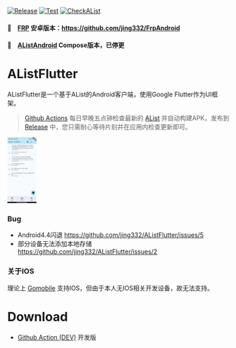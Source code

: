 [![Release](https://github.com/jing332/AListFlutter/actions/workflows/release.yaml/badge.svg)](https://github.com/jing332/AListFlutter/actions/workflows/release.yaml)
[![Test](https://github.com/jing332/AListFlutter/actions/workflows/build.yaml/badge.svg)](https://github.com/jing332/AListFlutter/actions/workflows/build.yaml)
[![CheckAList](https://github.com/jing332/AListFlutter/actions/workflows/sync_alist.yaml/badge.svg)](https://github.com/jing332/AListFlutter/actions/workflows/sync_alist.yaml)

#### 🚩　[FRP](https://github.com/fatedier/frp) 安卓版本：https://github.com/jing332/FrpAndroid
#### 🚩　[AListAndroid](https://github.com/jing332/AlistAndroid) Compose版本，已停更

# AListFlutter

AListFlutter是一个基于AList的Android客户端，使用Google Flutter作为UI框架。

> [Github Actions](https://github.com/jing332/AListFlutter/actions/workflows/sync_alist.yaml)
> 每日早晚五点钟检查最新的 [AList](https://github.com/alist-org/alist/releases)
> 并自动构建APK，发布到 [Release](https://github.com/jing332/AListFlutter/releases)
> 中，您只需耐心等待片刻并在应用内检查更新即可。

<img src="./images/alist.jpg" height="150px">

### Bug
- Android4.4闪退 https://github.com/jing332/AListFlutter/issues/5
- 部分设备无法添加本地存储 https://github.com/jing332/AListFlutter/issues/2

### 关于IOS
理论上 [Gomobile](https://pkg.go.dev/golang.org/x/mobile/cmd/gomobile?utm_source=godoc#hdr-Build_a_library_for_Android_and_iOS) 支持IOS，但由于本人无IOS相关开发设备，故无法支持。

# Download

- [Github Action (DEV)](https://github.com/jing332/AListFlutter/actions/workflows/build.yaml) 开发版

